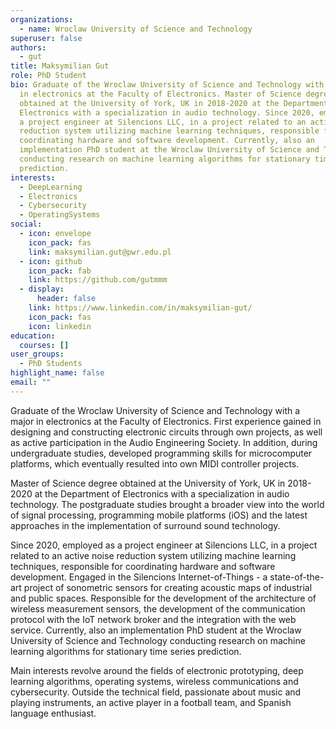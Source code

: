 ```yaml
---
organizations:
  - name: Wroclaw University of Science and Technology
superuser: false
authors:
  - gut
title: Maksymilian Gut
role: PhD Student
bio: Graduate of the Wroclaw University of Science and Technology with a major
  in electronics at the Faculty of Electronics. Master of Science degree
  obtained at the University of York, UK in 2018-2020 at the Department of
  Electronics with a specialization in audio technology. Since 2020, employed as
  a project engineer at Silencions LLC, in a project related to an active noise
  reduction system utilizing machine learning techniques, responsible for
  coordinating hardware and software development. Currently, also an
  implementation PhD student at the Wroclaw University of Science and Technology
  conducting research on machine learning algorithms for stationary time series
  prediction.
interests:
  - DeepLearning
  - Electronics
  - Cybersecurity
  - OperatingSystems
social:
  - icon: envelope
    icon_pack: fas
    link: maksymilian.gut@pwr.edu.pl
  - icon: github
    icon_pack: fab
    link: https://github.com/gutmmm
  - display:
      header: false
    link: https://www.linkedin.com/in/maksymilian-gut/
    icon_pack: fas
    icon: linkedin
education:
  courses: []
user_groups:
  - PhD Students
highlight_name: false
email: ""
---
```

Graduate of the Wroclaw University of Science and Technology with a major in electronics at the Faculty of Electronics. First experience gained in designing and constructing electronic circuits through own projects, as well as active participation in the Audio Engineering Society. In addition, during undergraduate studies, developed programming skills for microcomputer platforms, which eventually resulted into own MIDI controller projects.

Master of Science degree obtained at the University of York, UK in 2018-2020 at the Department of Electronics with a specialization in audio technology. The postgraduate studies brought a broader view into the world of signal processing, programming mobile platforms (iOS) and the latest approaches in the implementation of surround sound technology.

Since 2020, employed as a project engineer at Silencions LLC, in a project related to an active noise reduction system utilizing machine learning techniques, responsible for coordinating hardware and software development. Engaged in the Silencions Internet-of-Things - a state-of-the-art project of sonometric sensors for creating acoustic maps of industrial and public spaces. Responsible for the development of the architecture of wireless measurement sensors, the development of the communication protocol with the IoT network broker and the integration with the web service. Currently, also an implementation PhD student at the Wroclaw University of Science and Technology conducting research on machine learning algorithms for stationary time series prediction.

Main interests revolve around the fields of electronic prototyping, deep learning algorithms, operating systems, wireless communications and cybersecurity. Outside the technical field, passionate about music and playing instruments, an active player in a football team, and Spanish language enthusiast.